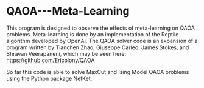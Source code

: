 # QAOA---Meta-Learning

This program is designed to observe the effects of meta-learning on QAOA problems. Meta-learning is done by an implementation of the Reptile algorithm developed by OpenAI. The QAOA solver code is an expansion of a program written by Tianchen Zhao, Giuseppe Carleo, James Stokes, and Shravan Veerapaneni, which may be seen here: https://github.com/Ericolony/QAOA

So far this code is able to solve MaxCut and Ising Model QAOA problems using the Python package NetKet.